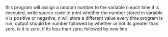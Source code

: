 this program will assign a random number to the variable n each time it is executed, write source code to print whether the number stored in variable n is positive or negative; n will store a different value every time program is run; output should be number followed by whether or not its greater than zero, is it is zero, if its less than zero; followed by new line  
